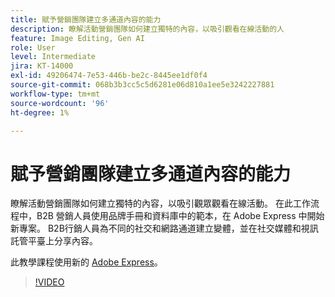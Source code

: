 ```yaml
---
title: 賦予營銷團隊建立多通道內容的能力
description: 瞭解活動營銷團隊如何建立獨特的內容，以吸引觀看在線活動的人
feature: Image Editing, Gen AI
role: User
level: Intermediate
jira: KT-14000
exl-id: 49206474-7e53-446b-be2c-8445ee1df0f4
source-git-commit: 068b3b3cc5c5d6281e06d810a1ee5e3242227881
workflow-type: tm+mt
source-wordcount: '96'
ht-degree: 1%

---
```


# 賦予營銷團隊建立多通道內容的能力

瞭解活動營銷團隊如何建立獨特的內容，以吸引觀眾觀看在線活動。 在此工作流程中，B2B 營銷人員使用品牌手冊和資料庫中的範本，在 Adobe Express 中開始新專案。 B2B行銷人員為不同的社交和網路通道建立變體，並在社交媒體和視訊託管平臺上分享內容。

此教學課程使用新的 [Adobe Express](https://www.adobe.com/express/)。

>[!VIDEO](https://video.tv.adobe.com/v/3424446?quality=12&learn=on&hidetitle=true)

